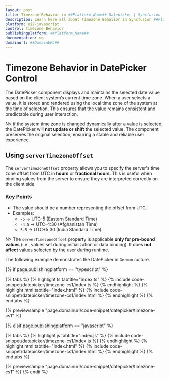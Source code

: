 ```yaml
---
layout: post
title: Timezone Behavior in ##Platform_Name## Datepicker | Syncfusion
description: Learn here all about Timezone Behavior in Syncfusion ##Platform_Name## Datepicker control of Syncfusion Essential JS 2 and more.
platform: ej2-javascript
control: Timezone Behavior 
publishingplatform: ##Platform_Name##
documentation: ug
domainurl: ##DomainURL##
---
```


# Timezone Behavior in DatePicker Control

The DatePicker component displays and maintains the selected date value based on the client system’s current time zone. When a user selects a value, it is stored and rendered using the local time zone of the system at the time of selection. This ensures that the value remains consistent and predictable during user interaction.

N> if the system time zone is changed dynamically after a value is selected, the DatePicker will **not update or shift** the selected value. The component preserves the original selection, ensuring a stable and reliable user experience.

## Using `serverTimezoneOffset`

The `serverTimezoneOffset` property allows you to specify the server's time zone offset from UTC in **hours** or **fractional hours**. This is useful when binding values from the server to ensure they are interpreted correctly on the client side.

### Key Points

- The value should be a number representing the offset from UTC.
- Examples:
  - `-5` → UTC-5 (Eastern Standard Time)
  - `-4.5` → UTC-4:30 (Afghanistan Time)
  - `5.5` → UTC+5:30 (India Standard Time)

N> The `serverTimezoneOffset` property is applicable **only for pre-bound values** (i.e., values set during initialization or data binding). It does **not affect** values selected by the user during runtime.

The following example demonstrates the DatePicker in `German` culture.

{% if page.publishingplatform == "typescript" %}

 {% tabs %}
{% highlight ts tabtitle="index.ts" %}
{% include code-snippet/datepicker/timezone-cs1/index.ts %}
{% endhighlight %}
{% highlight html tabtitle="index.html" %}
{% include code-snippet/datepicker/timezone-cs1/index.html %}
{% endhighlight %}
{% endtabs %}
        
{% previewsample "page.domainurl/code-snippet/datepicker/timezone-cs1" %}

{% elsif page.publishingplatform == "javascript" %}

{% tabs %}
{% highlight js tabtitle="index.js" %}
{% include code-snippet/datepicker/timezone-cs1/index.js %}
{% endhighlight %}
{% highlight html tabtitle="index.html" %}
{% include code-snippet/datepicker/timezone-cs1/index.html %}
{% endhighlight %}
{% endtabs %}

{% previewsample "page.domainurl/code-snippet/datepicker/timezone-cs1" %}
{% endif %}